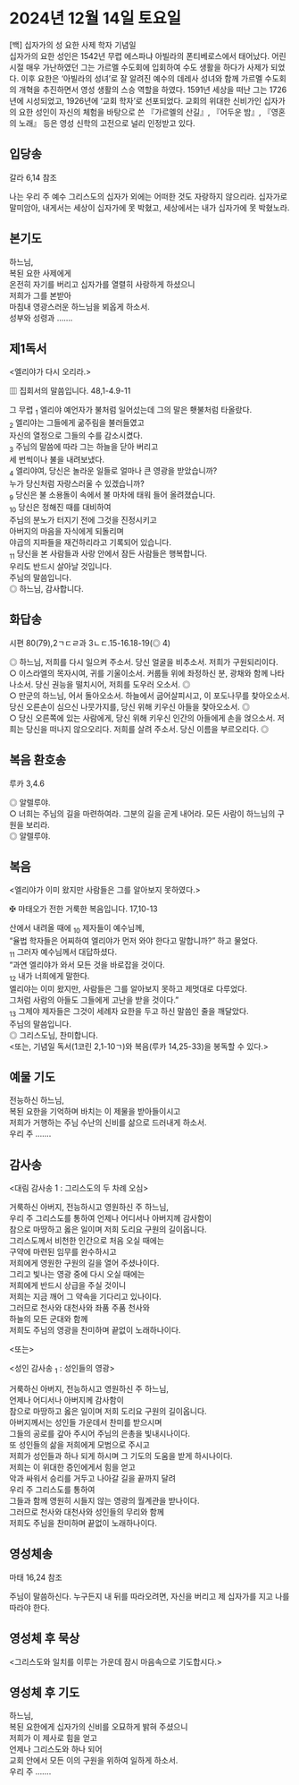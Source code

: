 # 2024년 12월 14일 토요일

[백] 십자가의 성 요한 사제 학자 기념일  
십자가의 요한 성인은 1542년 무렵 에스파냐 아빌라의 폰티베로스에서 태어났다. 어린 시절 매우 가난하였던 그는 가르멜 수도회에 입회하여 수도 생활을 하다가 사제가 되었다. 이후 요한은 ‘아빌라의 성녀’로 잘 알려진 예수의 데레사 성녀와 함께 가르멜 수도회의 개혁을 추진하면서 영성 생활의 스승 역할을 하였다. 1591년 세상을 떠난 그는 1726년에 시성되었고, 1926년에 ‘교회 학자’로 선포되었다. 교회의 위대한 신비가인 십자가의 요한 성인이 자신의 체험을 바탕으로 쓴 『가르멜의 산길』, 『어두운 밤』, 『영혼의 노래』 등은 영성 신학의 고전으로 널리 인정받고 있다.


## 입당송

갈라 6,14 참조

나는 우리 주 예수 그리스도의 십자가 외에는 어떠한 것도 자랑하지 않으리라. 십자가로 말미암아, 내게서는 세상이 십자가에 못 박혔고, 세상에서는 내가 십자가에 못 박혔노라.  
  
## 본기도

하느님,  
복된 요한 사제에게  
온전히 자기를 버리고 십자가를 열렬히 사랑하게 하셨으니  
저희가 그를 본받아  
마침내 영광스러운 하느님을 뵈옵게 하소서.  
성부와 성령과 …….  
  
## 제1독서

<엘리야가 다시 오리라.>

▥ 집회서의 말씀입니다. 48,1-4.9-11

그 무렵 <sub>1</sub> 엘리야 예언자가 불처럼 일어섰는데 그의 말은 횃불처럼 타올랐다.  
<sub>2</sub> 엘리야는 그들에게 굶주림을 불러들였고  
자신의 열정으로 그들의 수를 감소시켰다.  
<sub>3</sub> 주님의 말씀에 따라 그는 하늘을 닫아 버리고  
세 번씩이나 불을 내려보냈다.  
<sub>4</sub> 엘리야여, 당신은 놀라운 일들로 얼마나 큰 영광을 받았습니까?  
누가 당신처럼 자랑스러울 수 있겠습니까?  
<sub>9</sub> 당신은 불 소용돌이 속에서 불 마차에 태워 들어 올려졌습니다.  
<sub>10</sub> 당신은 정해진 때를 대비하여  
주님의 분노가 터지기 전에 그것을 진정시키고  
아버지의 마음을 자식에게 되돌리며  
야곱의 지파들을 재건하리라고 기록되어 있습니다.  
<sub>11</sub> 당신을 본 사람들과 사랑 안에서 잠든 사람들은 행복합니다.  
우리도 반드시 살아날 것입니다.  
주님의 말씀입니다.  
◎ 하느님, 감사합니다.  
  
## 화답송

시편 80(79),2ㄱㄷㄹ과 3ㄴㄷ.15-16.18-19(◎ 4)

◎ 하느님, 저희를 다시 일으켜 주소서. 당신 얼굴을 비추소서. 저희가 구원되리이다.  
○ 이스라엘의 목자시여, 귀를 기울이소서. 커룹들 위에 좌정하신 분, 광채와 함께 나타나소서. 당신 권능을 떨치시어, 저희를 도우러 오소서. ◎  
○ 만군의 하느님, 어서 돌아오소서. 하늘에서 굽어살피시고, 이 포도나무를 찾아오소서. 당신 오른손이 심으신 나뭇가지를, 당신 위해 키우신 아들을 찾아오소서. ◎  
○ 당신 오른쪽에 있는 사람에게, 당신 위해 키우신 인간의 아들에게 손을 얹으소서. 저희는 당신을 떠나지 않으오리다. 저희를 살려 주소서. 당신 이름을 부르오리다. ◎  
  
## 복음 환호송

루카 3,4.6

◎ 알렐루야.  
○ 너희는 주님의 길을 마련하여라. 그분의 길을 곧게 내어라. 모든 사람이 하느님의 구원을 보리라.  
◎ 알렐루야.  
  
## 복음

<엘리야가 이미 왔지만 사람들은 그를 알아보지 못하였다.>

✠ 마태오가 전한 거룩한 복음입니다. 17,10-13

산에서 내려올 때에 <sub>10</sub> 제자들이 예수님께,  
“율법 학자들은 어찌하여 엘리야가 먼저 와야 한다고 말합니까?” 하고 물었다.  
<sub>11</sub> 그러자 예수님께서 대답하셨다.  
“과연 엘리야가 와서 모든 것을 바로잡을 것이다.  
<sub>12</sub> 내가 너희에게 말한다.  
엘리야는 이미 왔지만, 사람들은 그를 알아보지 못하고 제멋대로 다루었다.  
그처럼 사람의 아들도 그들에게 고난을 받을 것이다.”  
<sub>13</sub> 그제야 제자들은 그것이 세례자 요한을 두고 하신 말씀인 줄을 깨달았다.  
주님의 말씀입니다.  
◎ 그리스도님, 찬미합니다.  
<또는, 기념일 독서(1코린 2,1-10ㄱ)와 복음(루카 14,25-33)을 봉독할 수 있다.>  
  
## 예물 기도

전능하신 하느님,  
복된 요한을 기억하며 바치는 이 제물을 받아들이시고  
저희가 거행하는 주님 수난의 신비를 삶으로 드러내게 하소서.  
우리 주 …….  
  
## 감사송

<대림 감사송 1 : 그리스도의 두 차례 오심>

거룩하신 아버지, 전능하시고 영원하신 주 하느님,  
우리 주 그리스도를 통하여 언제나 어디서나 아버지께 감사함이  
참으로 마땅하고 옳은 일이며 저희 도리요 구원의 길이옵니다.  
그리스도께서 비천한 인간으로 처음 오실 때에는  
구약에 마련된 임무를 완수하시고  
저희에게 영원한 구원의 길을 열어 주셨나이다.  
그리고 빛나는 영광 중에 다시 오실 때에는  
저희에게 반드시 상급을 주실 것이니  
저희는 지금 깨어 그 약속을 기다리고 있나이다.  
그러므로 천사와 대천사와 좌품 주품 천사와  
하늘의 모든 군대와 함께  
저희도 주님의 영광을 찬미하며 끝없이 노래하나이다.  
  
<또는>  
  
<성인 감사송 <sub>1</sub> : 성인들의 영광>  
  
  
거룩하신 아버지, 전능하시고 영원하신 주 하느님,  
언제나 어디서나 아버지께 감사함이  
참으로 마땅하고 옳은 일이며 저희 도리요 구원의 길이옵니다.  
아버지께서는 성인들 가운데서 찬미를 받으시며  
그들의 공로를 갚아 주시어 주님의 은총을 빛내시나이다.  
또 성인들의 삶을 저희에게 모범으로 주시고  
저희가 성인들과 하나 되게 하시며 그 기도의 도움을 받게 하시나이다.  
저희는 이 위대한 증인에게서 힘을 얻고  
악과 싸워서 승리를 거두고 나아갈 길을 끝까지 달려  
우리 주 그리스도를 통하여  
그들과 함께 영원히 시들지 않는 영광의 월계관을 받나이다.  
그러므로 천사와 대천사와 성인들의 무리와 함께  
저희도 주님을 찬미하며 끝없이 노래하나이다.  
## 영성체송

마태 16,24 참조

주님이 말씀하신다. 누구든지 내 뒤를 따라오려면, 자신을 버리고 제 십자가를 지고 나를 따라야 한다.  
  
## 영성체 후 묵상

<그리스도와 일치를 이루는 가운데 잠시 마음속으로 기도합시다.>  
## 영성체 후 기도

하느님,  
복된 요한에게 십자가의 신비를 오묘하게 밝혀 주셨으니  
저희가 이 제사로 힘을 얻고  
언제나 그리스도와 하나 되어  
교회 안에서 모든 이의 구원을 위하여 일하게 하소서.  
우리 주 …….